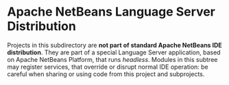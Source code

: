 # Apache NetBeans Language Server Distribution
<!--

    Licensed to the Apache Software Foundation (ASF) under one
    or more contributor license agreements.  See the NOTICE file
    distributed with this work for additional information
    regarding copyright ownership.  The ASF licenses this file
    to you under the Apache License, Version 2.0 (the
    "License"); you may not use this file except in compliance
    with the License.  You may obtain a copy of the License at

      http://www.apache.org/licenses/LICENSE-2.0

    Unless required by applicable law or agreed to in writing,
    software distributed under the License is distributed on an
    "AS IS" BASIS, WITHOUT WARRANTIES OR CONDITIONS OF ANY
    KIND, either express or implied.  See the License for the
    specific language governing permissions and limitations
    under the License.
-->

Projects in this subdirectory are **not part of standard Apache NetBeans IDE distribution**. 
They are part of a special Language Server application, based on Apache NetBeans Platform,
that runs *headless*. Modules in  this subtree may register services, that override or 
disrupt normal IDE operation: be careful when sharing or using code from this project and 
subprojects.
